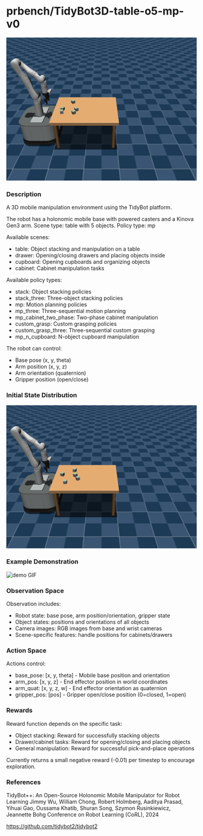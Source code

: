 # prbench/TidyBot3D-table-o5-mp-v0
![random action GIF](assets/random_action_gifs/TidyBot3D-table-o5-mp.gif)

### Description
A 3D mobile manipulation environment using the TidyBot platform.
        
The robot has a holonomic mobile base with powered casters and a Kinova Gen3 arm.
Scene type: table with 5 objects.
Policy type: mp

Available scenes:
- table: Object stacking and manipulation on a table
- drawer: Opening/closing drawers and placing objects inside
- cupboard: Opening cupboards and organizing objects
- cabinet: Cabinet manipulation tasks

Available policy types:
- stack: Object stacking policies
- stack_three: Three-object stacking policies
- mp: Motion planning policies
- mp_three: Three-sequential motion planning
- mp_cabinet_two_phase: Two-phase cabinet manipulation
- custom_grasp: Custom grasping policies
- custom_grasp_three: Three-sequential custom grasping
- mp_n_cupboard: N-object cupboard manipulation

The robot can control:
- Base pose (x, y, theta)
- Arm position (x, y, z)
- Arm orientation (quaternion)
- Gripper position (open/close)

### Initial State Distribution
![initial state GIF](assets/initial_state_gifs/TidyBot3D-table-o5-mp.gif)

### Example Demonstration
![demo GIF](assets/demo_gifs/TidyBot3D-table-o5-mp.gif)

### Observation Space
Observation includes:
- Robot state: base pose, arm position/orientation, gripper state
- Object states: positions and orientations of all objects
- Camera images: RGB images from base and wrist cameras
- Scene-specific features: handle positions for cabinets/drawers


### Action Space
Actions control:
- base_pose: [x, y, theta] - Mobile base position and orientation
- arm_pos: [x, y, z] - End effector position in world coordinates
- arm_quat: [x, y, z, w] - End effector orientation as quaternion
- gripper_pos: [pos] - Gripper open/close position (0=closed, 1=open)


### Rewards
Reward function depends on the specific task:
- Object stacking: Reward for successfully stacking objects
- Drawer/cabinet tasks: Reward for opening/closing and placing objects
- General manipulation: Reward for successful pick-and-place operations

Currently returns a small negative reward (-0.01) per timestep to encourage exploration.


### References
TidyBot++: An Open-Source Holonomic Mobile Manipulator for Robot Learning
Jimmy Wu, William Chong, Robert Holmberg, Aaditya Prasad, Yihuai Gao, Oussama Khatib, Shuran Song, Szymon Rusinkiewicz, Jeannette Bohg
Conference on Robot Learning (CoRL), 2024

https://github.com/tidybot2/tidybot2
